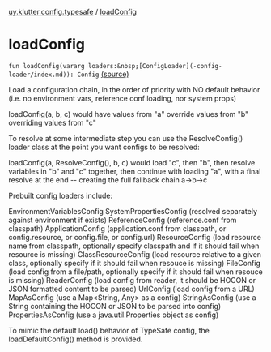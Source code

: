 [uy.klutter.config.typesafe](index.md) / [loadConfig](.)


# loadConfig
`fun loadConfig(vararg loaders:&nbsp;[ConfigLoader](-config-loader/index.md)): Config` [(source)](https://github.com/kohesive/klutter/blob/master/config-typesafe-jdk6/src/main/kotlin/uy/klutter/config/typesafe/ConfigLoading.kt#L40)

Load a configuration chain, in the order of priority with NO default behavior (i.e. no environment vars, reference conf loading, nor system props)

loadConfig(a, b, c) would have values from "a" override values from "b" overriding values from "c"

To resolve at some intermediate step you can use the ResolveConfig() loader class at the point you want configs to be resolved:

loadConfig(a, ResolveConfig(), b, c) would load "c", then "b", then resolve variables in "b" and "c" together, then continue
with loading "a", with a final resolve at the end -- creating the full fallback chain a-&gt;b-&gt;c

Prebuilt config loaders include:

EnvironmentVariablesConfig
SystemPropertiesConfig (resolved separately against environment if exists)
ReferenceConfig  (reference.conf from classpath)
ApplicationConfig  (application.conf from classpath, or config.resource, or config.file, or config.url)
ResourceConfig (load resource name from classpath, optionally specify classpath and if it should fail when resource is missing)
ClassResourceConfig (load resource relative to a given class, optionally specify if it should fail when resouce is missing)
FileConfig (load config from a file/path, optionally specify if it should fail when resouce is missing)
ReaderConfig (load config from reader, it should be HOCON or JSON formatted content to be parsed)
UrlConfig (load config from a URL)
MapAsConfig (use a Map&lt;String, Any&gt; as a config)
StringAsConfig (use a String containing the HOCON or JSON to be parsed into config)
PropertiesAsConfig (use a java.util.Properties object as config)

To mimic the default load() behavior of TypeSafe config, the loadDefaultConfig() method is provided.




